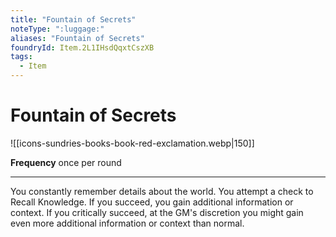 ```yaml
---
title: "Fountain of Secrets"
noteType: ":luggage:"
aliases: "Fountain of Secrets"
foundryId: Item.2L1IHsdQqxtCszXB
tags:
  - Item
---
```


# Fountain of Secrets
![[icons-sundries-books-book-red-exclamation.webp|150]]

**Frequency** once per round

* * *

You constantly remember details about the world. You attempt a check to Recall Knowledge. If you succeed, you gain additional information or context. If you critically succeed, at the GM's discretion you might gain even more additional information or context than normal.
